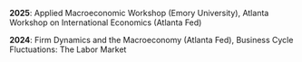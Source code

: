 **2025**: Applied Macroeconomic Workshop (Emory University), Atlanta Workshop on International Economics (Atlanta Fed)

**2024**: Firm Dynamics and the Macroeconomy (Atlanta Fed), Business Cycle Fluctuations: The Labor Market